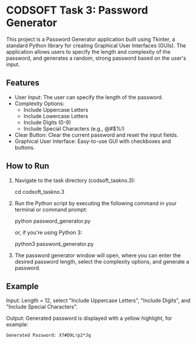 # CODSOFT Task 3: Password Generator

This project is a Password Generator application built using Tkinter, a standard Python library for creating Graphical User Interfaces (GUIs). The application allows users to specify the length and complexity of the password, and generates a random, strong password based on the user's input.

## Features

- User Input: The user can specify the length of the password.
- Complexity Options:
    - Include Uppercase Letters
    - Include Lowercase Letters
    - Include Digits (0-9)
    - Include Special Characters (e.g., @#$%!)
- Clear Button: Clear the current password and reset the input fields.
- Graphical User Interface: Easy-to-use GUI with checkboxes and buttons.

## How to Run

1. Navigate to the task directory (codsoft_taskno.3):

    cd codsoft_taskno.3

2. Run the Python script by executing the following command in your terminal or command prompt:

    python password_generator.py

   or, if you're using Python 3:

    python3 password_generator.py

3. The password generator window will open, where you can enter the desired password length, select the complexity options, and generate a password.

## Example

Input: Length = 12, select "Include Uppercase Letters", "Include Digits", and "Include Special Characters".

Output: Generated password is displayed with a yellow highlight, for example:

    Generated Password: X7#D9L!p2*Jq
